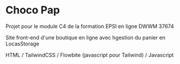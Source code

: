 # Choco Pap
Projet pour le module C4 de la formation EPSI en ligne DWWM 37674

Site front-end d'une boutique en ligne avec hgestion du panier en LocasStorage

HTML / TailwindCSS / Flowbite (javascript pour Tailwind) / Javascript
